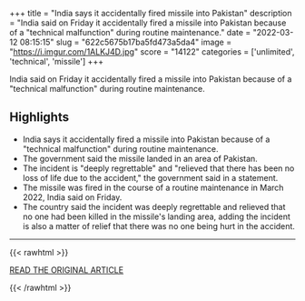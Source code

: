 +++
title = "India says it accidentally fired missile into Pakistan"
description = "India said on Friday it accidentally fired a missile into Pakistan because of a \"technical malfunction\" during routine maintenance."
date = "2022-03-12 08:15:15"
slug = "622c5675b17ba5fd473a5da4"
image = "https://i.imgur.com/1ALKJ4D.jpg"
score = "14122"
categories = ['unlimited', 'technical', 'missile']
+++

India said on Friday it accidentally fired a missile into Pakistan because of a \"technical malfunction\" during routine maintenance.

## Highlights

- India says it accidentally fired a missile into Pakistan because of a "technical malfunction" during routine maintenance.
- The government said the missile landed in an area of Pakistan.
- The incident is "deeply regrettable" and "relieved that there has been no loss of life due to the accident," the government said in a statement.
- The missile was fired in the course of a routine maintenance in March 2022, India said on Friday.
- The country said the incident was deeply regrettable and relieved that no one had been killed in the missile's landing area, adding the incident is also a matter of relief that there was no one being hurt in the accident.

---

{{< rawhtml >}}
  <p class="article-category">
    <a target="_blank" href="https://www.reuters.com/world/asia-pacific/india-says-it-accidentally-fired-missile-into-pakistan-2022-03-11/">READ THE ORIGINAL ARTICLE</a>
  </p>
{{< /rawhtml >}}
